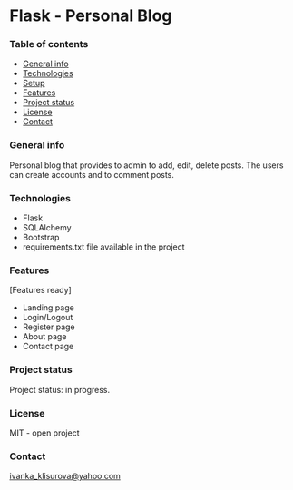 # Flask - Personal Blog
### Table of contents
* [General info](#general-info)
* [Technologies](#technologies)
* [Setup](#setup)
* [Features](#features)
* [Project status](#project-status)
* [License](#license)
* [Contact](#contact)

### General info
Personal blog that provides to admin to add, edit, delete posts. The users can create accounts and to comment posts. 

### Technologies
- Flask
- SQLAlchemy
- Bootstrap 
- requirements.txt file available in the project

### Features
[Features ready]
- Landing page 
- Login/Logout
- Register page
- About page
- Contact page

### Project status
Project status: in progress. 

### License
MIT - open project

### Contact
ivanka_klisurova@yahoo.com
